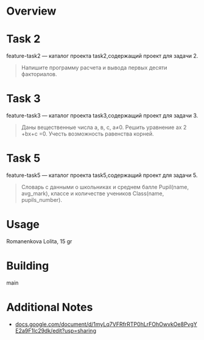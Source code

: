 # Overview 
# Task 2 
feature-task2 — каталог проекта task2,содержащий проект для задачи 2.
> Напишите программу расчета и вывода первых десяти факториалов.
# Task 3
feature-task3 — каталог проекта task3,содержащий проект для задачи 3.
> Даны вещественные числа а, в, с, а≠0. Решить уравнение аx 2 +bx+c =0. Учесть возможность равенства корней.
# Task 5
feature-task5 — каталог проекта task5,содержащий проект для задачи 5.
> Словарь с данными о школьниках и среднем балле Pupil(name, avg_mark), классе и количестве учеников Class(name, pupils_number).


# Usage
Romanenkova Lolita, 15 gr

# Building
main

# Additional Notes
- [docs.google.com/document/d/1myLq7VFRfrRTP0hLrFOhOwvkOe8PvgYE2a9F1lc29dk/edit?usp=sharing](https://docs.google.com/document/d/1myLq7VFRfrRTP0hLrFOhOwvkOe8PvgYE2a9F1lc29dk/edit?usp=sharing)
